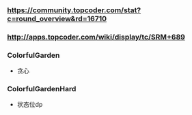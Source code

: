 ﻿### https://community.topcoder.com/stat?c=round_overview&rd=16710
### http://apps.topcoder.com/wiki/display/tc/SRM+689

### ColorfulGarden
* 贪心

### ColorfulGardenHard
* 状态位dp